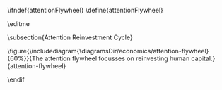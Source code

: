 \ifndef{attentionFlywheel}
\define{attentionFlywheel}

\editme

\subsection{Attention Reinvestment Cycle}

\figure{\includediagram{\diagramsDir/economics/attention-flywheel}{60%}}{The attention flywheel focusses on reinvesting human capital.}{attention-flywheel}

\endif
